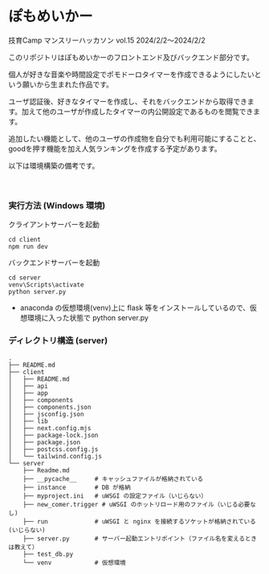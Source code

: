 # ぽもめいかー
技育Camp マンスリーハッカソン vol.15 2024/2/2～2024/2/2

このリポジトリはぽもめいかーのフロントエンド及びバックエンド部分です。

個人が好きな音楽や時間設定でポモドーロタイマーを作成できるようにしたいという願いから生まれた作品です。

ユーザ認証後、好きなタイマーを作成し、それをバックエンドから取得できます。加えて他のユーザが作成したタイマーの内公開設定であるものを閲覧できます。

追加したい機能として、他のユーザの作成物を自分でも利用可能にすることと、goodを押す機能を加え人気ランキングを作成する予定があります。

以下は環境構築の備考です。<br><br><br>

### 実行方法 (Windows 環境)

クライアントサーバーを起動<br>

```
cd client
npm run dev
```

バックエンドサーバーを起動<br>

```
cd server
venv\Scripts\activate
python server.py
```

- anaconda の仮想環境(venv)上に flask 等をインストールしているので、仮想環境に入った状態で python server.py

### ディレクトリ構造 (server)

```
.
├── README.md
├── client
│   ├── README.md
│   ├── api
│   ├── app
│   ├── components
│   ├── components.json
│   ├── jsconfig.json
│   ├── lib
│   ├── next.config.mjs
│   ├── package-lock.json
│   ├── package.json
│   ├── postcss.config.js
│   └── tailwind.config.js
└── server
    ├── Readme.md
    ├── __pycache__     # キャッシュファイルが格納されている
    ├── instance        # DB が格納
    ├── myproject.ini   # uWSGI の設定ファイル（いじらない）
    ├── new_comer.trigger # uWSGI のホットリロード用のファイル（いじる必要なし)
    ├── run             # uWSGI と nginx を接続するソケットが格納されている (いじらない)
    ├── server.py       # サーバー起動エントリポイント（ファイル名を変えるときは教えて）
    ├── test_db.py
    └── venv            # 仮想環境

```
